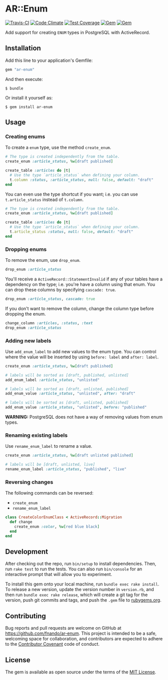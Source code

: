 # AR::Enum

[![Travis-CI](https://travis-ci.org/fnando/ar-enum.svg)](https://travis-ci.org/fnando/ar-enum)
[![Code Climate](https://codeclimate.com/github/fnando/ar-enum/badges/gpa.svg)](https://codeclimate.com/github/fnando/ar-enum)
[![Test Coverage](https://codeclimate.com/github/fnando/ar-enum/badges/coverage.svg)](https://codeclimate.com/github/fnando/ar-enum/coverage)
[![Gem](https://img.shields.io/gem/v/ar-enum.svg)](https://rubygems.org/gems/ar-enum)
[![Gem](https://img.shields.io/gem/dt/ar-enum.svg)](https://rubygems.org/gems/ar-enum)

Add support for creating `ENUM` types in PostgreSQL with ActiveRecord.

## Installation

Add this line to your application's Gemfile:

```ruby
gem "ar-enum"
```

And then execute:

    $ bundle

Or install it yourself as:

    $ gem install ar-enum

## Usage

### Creating enums

To create a `enum` type, use the method `create_enum`.

```ruby
# The type is created independently from the table.
create_enum :article_status, %w[draft published]

create_table :articles do |t|
  # Use the type `article_status` when defining your column.
  t.column :status, :article_status, null: false, default: "draft"
end
```

You can even use the type shortcut if you want; i.e. you can use `t.article_status` instead of `t.column`.

```ruby
# The type is created independently from the table.
create_enum :article_status, %w[draft published]

create_table :articles do |t|
  # Use the type `article_status` when defining your column.
  t.article_status :status, null: false, default: "draft"
end
```

### Dropping enums

To remove the enum, use `drop_enum`.

```ruby
drop_enum :article_status
```

You'll receive a `ActiveRecord::StatementInvalid` if any of your tables have a dependency on the type; i.e. you're have a column using that enum. You can drop these columns by specifying `cascade: true`.

```ruby
drop_enum :article_status, cascade: true
```

If you don't want to remove the column, change the column type before dropping the enum.

```ruby
change_column :articles, :status, :text
drop_enum :article_status
```

### Adding new labels

Use `add_enum_label` to add new values to the enum type. You can control where the value will be inserted by using `before: label` and `after: label`.

```ruby
create_enum :article_status, %w[draft published]

# labels will be sorted as [draft, published, unlisted]
add_enum_label :article_status, "unlisted"

# labels will be sorted as [draft, unlisted, published]
add_enum_value :article_status, "unlisted", after: "draft"

# labels will be sorted as [draft, unlisted, published]
add_enum_value :article_status, "unlisted", before: "published"
```

**WARNING:** PostgreSQL does not have a way of removing values from enum types.

### Renaming existing labels

Use `rename_enum_label` to rename a value.

```ruby
create_enum :article_status, %w[draft unlisted published]

# labels will be [draft, unlisted, live]
rename_enum_label :article_status, "published", "live"
```

### Reversing changes

The following commands can be reversed:

- `create_enum`
- `rename_enum_label`


```ruby
class CreateColorEnumClass < ActiveRecord::Migration
  def change
    create_enum :color, %w[red blue black]
  end
end
```

## Development

After checking out the repo, run `bin/setup` to install dependencies. Then, run `rake test` to run the tests. You can also run `bin/console` for an interactive prompt that will allow you to experiment.

To install this gem onto your local machine, run `bundle exec rake install`. To release a new version, update the version number in `version.rb`, and then run `bundle exec rake release`, which will create a git tag for the version, push git commits and tags, and push the `.gem` file to [rubygems.org](https://rubygems.org).

## Contributing

Bug reports and pull requests are welcome on GitHub at https://github.com/fnando/ar-enum. This project is intended to be a safe, welcoming space for collaboration, and contributors are expected to adhere to the [Contributor Covenant](contributor-covenant.org) code of conduct.


## License

The gem is available as open source under the terms of the [MIT License](http://opensource.org/licenses/MIT).


